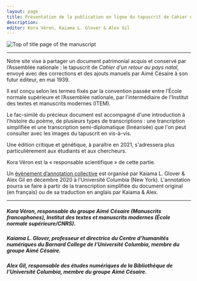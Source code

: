 ```yaml
---
layout: page
title: Présentation de la publication en ligne du tapuscrit de Cahier d’un retour au pays natal
description:  
editor: Kora Véron, Kaiama L. Glover & Alex Gil
---
```


![Top of title page of the manuscript]({{site.baseurl}}/img/figures/ms-cover.jpg)

---

Notre site vise à partager un document patrimonial acquis et conservé par l’Assemblée nationale : le tapuscrit de *Cahier d’un retour au pays natal*, envoyé avec des corrections et des ajouts manuels par Aimé Césaire à son futur éditeur, en mai 1939. 

Il est conçu selon les termes fixés par la convention passée entre l’École normale supérieure et l’Assemblée nationale, par l'intermédiaire de l'Institut des textes et manuscrits modernes (ITEM). 

Le fac-similé du précieux document est accompagné d'une introduction à l'histoire du poème, de plusieurs types de transcriptions : une trancription simplifiée et une transcription semi-diplomatique (linéarisée) que l'on peut consulter avec les images du tapuscrit en vis-à-vis.

Une édition critique et génétique, à paraître en 2021, s'adressera plus particulièrement aux étudiants et aux chercheurs. 

Kora Véron est la « responsable scientifique » de cette partie.

Un [événement d’annotation collective](http://caribbeandigitalnyc.net/2020/cahier/) est organisé par Kaiama L. Glover & Alex Gil en décembre 2020 à l’Université Columbia (New York). L'annotation pourra se faire à partir de la transcription simplifiée du document original (en français) ou de sa traduction en anglais par Kaiama & Alex.

---

##### Kora Véron, responsable du groupe Aimé Césaire (Manuscrits francophones), Institut des textes et manuscrits modernes (École normale supérieure/CNRS).
##### Kaiama L. Glover, professeur et directrice du Centre d’humanités numériques du Barnard College de l’Université Columbia, membre du groupe Aimé Césaire.
##### Alex Gil, responsable des études numériques de la Bibliothèque de l’Université Columbia, membre du groupe Aimé Césaire. 